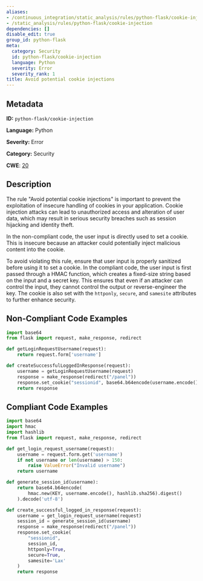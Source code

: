 ```yaml
---
aliases:
- /continuous_integration/static_analysis/rules/python-flask/cookie-injection
- /static_analysis/rules/python-flask/cookie-injection
dependencies: []
disable_edit: true
group_id: python-flask
meta:
  category: Security
  id: python-flask/cookie-injection
  language: Python
  severity: Error
  severity_rank: 1
title: Avoid potential cookie injections
---
```

<!--  SOURCED FROM https://github.com/DataDog/datadog-static-analyzer-rule-docs -->


## Metadata
**ID:** `python-flask/cookie-injection`

**Language:** Python

**Severity:** Error

**Category:** Security

**CWE**: [20](https://cwe.mitre.org/data/definitions/20.html)

## Description
The rule "Avoid potential cookie injections" is important to prevent the exploitation of insecure handling of cookies in your application. Cookie injection attacks can lead to unauthorized access and alteration of user data, which may result in serious security breaches such as session hijacking and identity theft. 

In the non-compliant code, the user input is directly used to set a cookie. This is insecure because an attacker could potentially inject malicious content into the cookie. 

To avoid violating this rule, ensure that user input is properly sanitized before using it to set a cookie. In the compliant code, the user input is first passed through a HMAC function, which creates a fixed-size string based on the input and a secret key. This ensures that even if an attacker can control the input, they cannot control the output or reverse-engineer the key. The cookie is also set with the `httponly`, `secure`, and `samesite` attributes to further enhance security.

## Non-Compliant Code Examples
```python
import base64
from flask import request, make_response, redirect

def getLoginRequestUsername(request):
    return request.form['username']

def createSuccessfulLoggedInResponse(request):
    username = getLoginRequestUsername(request)
    response = make_response(redirect("/panel"))
    response.set_cookie("sessionid", base64.b64encode(username.encode()))
    return response
```

## Compliant Code Examples
```python
import base64
import hmac
import hashlib
from flask import request, make_response, redirect

def get_login_request_username(request):
    username = request.form.get('username')
    if not username or len(username) > 150:
        raise ValueError("Invalid username")
    return username

def generate_session_id(username):
    return base64.b64encode(
        hmac.new(KEY, username.encode(), hashlib.sha256).digest()
    ).decode('utf-8')

def create_successful_logged_in_response(request):
    username = get_login_request_username(request)
    session_id = generate_session_id(username)
    response = make_response(redirect("/panel"))
    response.set_cookie(
        "sessionid",
        session_id,
        httponly=True,
        secure=True,
        samesite='Lax'
    )
    return response
```
